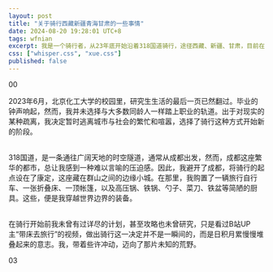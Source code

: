 ```yaml
---
layout: post
title: "关于骑行西藏新疆青海甘肃的一些事情"
date: 2024-08-20 19:28:01 UTC+8
tags: wfnian
excerpt: 我是一个骑行者，从23年底开始沿着318国道骑行，途径西藏、新疆、甘肃，目前在青海境内。记录着我遇到的一些奇异的事情。<img src="https://img.shields.io/badge/%E6%9C%AA%E5%AE%8C%20%E6%8C%81%E7%BB%AD%E6%9B%B4%E6%96%B0-lightgreen">
css: ["whisper.css", "xue.css"]
published: false
---
```


<!-- <script>
    function load() { window.location.href="http://baidu.com"}
</script>
<body onload="load()"></body> -->

<div class="s-index">00</div>

<p class="s-content">2023年6月，北京化工大学的校园里，研究生生活的最后一页已然翻过。毕业的钟声响起，然而，我并未选择与大多数同龄人一样踏上职业的轨道。出于对现实的某种疏离，我决定暂时逃离城市与社会的繁忙和喧嚣，选择了骑行这种方式开始新的阶段。<br><br>

318国道，是一条通往广阔天地的时空隧道，通常从成都出发，然而，成都这座繁华的都市，总让我感到一种难以言喻的压迫感。因此，我避开了成都，将骑行的起点设在了康定，这座藏在群山之间的边缘小城。在那里，我购置了一辆旅行自行车、一张折叠床、一顶帐篷，以及高压锅、铁锅、勺子、菜刀、铁盆等简陋的厨具。这些，便是我穿越世界边界的装备。<br><br>

在骑行开始前我未曾有过详尽的计划，甚至攻略也未曾研究，只是看过B站UP主“带床去旅行”的视频，做出骑行这一决定并不是一瞬间的，而是日积月累慢慢堆叠起来的意志。我，带着些许冲动，迈向了那片未知的荒野。</p>
<div class="s-index">03</div>
